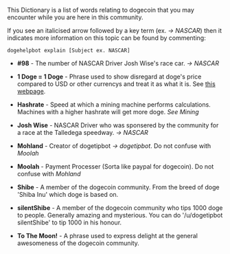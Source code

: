 This Dictionary is a list of words relating to dogecoin that you may encounter while you are here in this community.

If you see an italicised arrow followed by a key term (ex. *-> NASCAR*) then it indicates more information on this topic can be found by commenting:

    dogehelpbot explain [Subject ex. NASCAR]
    

* **#98** - The number of NASCAR Driver Josh Wise's race car. *->  NASCAR*

* **1 Doge = 1 Doge** - Phrase used to show disregard at doge's price compared to USD or other currencys and treat it as what it is. See [this webpage](http://priceofdoge.com/).

* **Hashrate** - Speed at which a mining machine performs calculations. Machines with a higher hashrate will get more doge. *See Mining*

* **Josh Wise** - NASCAR Driver who was sponsered by the community for a race at the Talledega speedway. *->  NASCAR*

* **Mohland** - Creator of dogetipbot *-> dogetipbot*. Do not confuse with *Moolah*

* **Moolah** - Payment Processer (Sorta like paypal for dogecoin). Do not confuse with *Mohland*

* **Shibe** - A member of the dogecoin community. From the breed of doge 'Shiba Inu' which doge is based on.

* **silentShibe** - A member of the dogecoin community who tips 1000 doge to people. Generally amazing and mysterious. You can do '/u/dogetipbot silentShibe' to tip 1000 in his honour.

* **To The Moon!** - A phrase used to express delight at the general awesomeness of the dogecoin community.